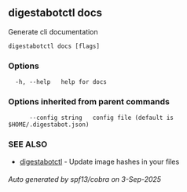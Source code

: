 ## digestabotctl docs

Generate cli documentation

```
digestabotctl docs [flags]
```

### Options

```
  -h, --help   help for docs
```

### Options inherited from parent commands

```
      --config string   config file (default is $HOME/.digestabot.json)
```

### SEE ALSO

* [digestabotctl](digestabotctl.md)	 - Update image hashes in your files

###### Auto generated by spf13/cobra on 3-Sep-2025
